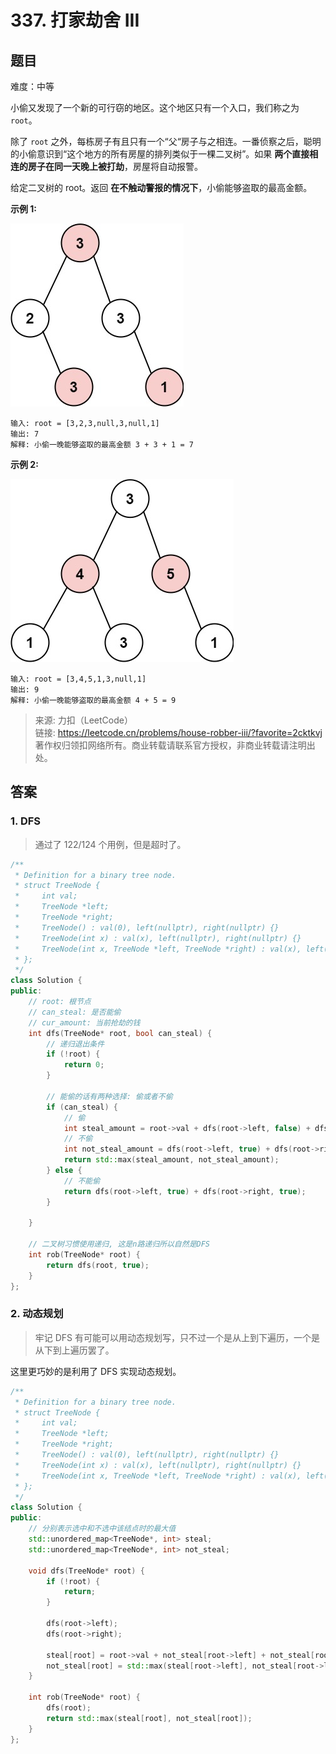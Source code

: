 # 337. 打家劫舍 III

## 题目

难度：中等

小偷又发现了一个新的可行窃的地区。这个地区只有一个入口，我们称之为 `root`。

除了 `root` 之外，每栋房子有且只有一个“父“房子与之相连。一番侦察之后，聪明的小偷意识到“这个地方的所有房屋的排列类似于一棵二叉树”。如果 **两个直接相连的房子在同一天晚上被打劫**，房屋将自动报警。

给定二叉树的 root。返回 **在不触动警报的情况下**，小偷能够盗取的最高金额。

**示例 1:**

![](image/image-20231022184445925.png)

```
输入: root = [3,2,3,null,3,null,1]
输出: 7 
解释: 小偷一晚能够盗取的最高金额 3 + 3 + 1 = 7
```

**示例 2:**

![](image/image-20231022184504831.png)

```
输入: root = [3,4,5,1,3,null,1]
输出: 9
解释: 小偷一晚能够盗取的最高金额 4 + 5 = 9

```

> 来源: 力扣（LeetCode）  
> 链接: <https://leetcode.cn/problems/house-robber-iii/?favorite=2cktkvj>  
> 著作权归领扣网络所有。商业转载请联系官方授权，非商业转载请注明出处。

## 答案

### 1. DFS

> 通过了 122/124 个用例，但是超时了。

```c++
/**
 * Definition for a binary tree node.
 * struct TreeNode {
 *     int val;
 *     TreeNode *left;
 *     TreeNode *right;
 *     TreeNode() : val(0), left(nullptr), right(nullptr) {}
 *     TreeNode(int x) : val(x), left(nullptr), right(nullptr) {}
 *     TreeNode(int x, TreeNode *left, TreeNode *right) : val(x), left(left), right(right) {}
 * };
 */
class Solution {
public:
    // root: 根节点
    // can_steal: 是否能偷
    // cur_amount: 当前抢劫的钱
    int dfs(TreeNode* root, bool can_steal) {
        // 递归退出条件
        if (!root) {
            return 0;
        }

        // 能偷的话有两种选择: 偷或者不偷
        if (can_steal) {
            // 偷
            int steal_amount = root->val + dfs(root->left, false) + dfs(root->right, false);
            // 不偷
            int not_steal_amount = dfs(root->left, true) + dfs(root->right, true);
            return std::max(steal_amount, not_steal_amount);
        } else {
            // 不能偷
            return dfs(root->left, true) + dfs(root->right, true);
        }

    }

    // 二叉树习惯使用递归, 这是n路递归所以自然是DFS
    int rob(TreeNode* root) {
        return dfs(root, true);
    }
};
```

### 2. 动态规划

> 牢记 DFS 有可能可以用动态规划写，只不过一个是从上到下遍历，一个是从下到上遍历罢了。

这里更巧妙的是利用了 DFS 实现动态规划。

```c++
/**
 * Definition for a binary tree node.
 * struct TreeNode {
 *     int val;
 *     TreeNode *left;
 *     TreeNode *right;
 *     TreeNode() : val(0), left(nullptr), right(nullptr) {}
 *     TreeNode(int x) : val(x), left(nullptr), right(nullptr) {}
 *     TreeNode(int x, TreeNode *left, TreeNode *right) : val(x), left(left), right(right) {}
 * };
 */
class Solution {
public:
    // 分别表示选中和不选中该结点时的最大值
    std::unordered_map<TreeNode*, int> steal;
    std::unordered_map<TreeNode*, int> not_steal;

    void dfs(TreeNode* root) {
        if (!root) {
            return;
        }

        dfs(root->left);
        dfs(root->right);

        steal[root] = root->val + not_steal[root->left] + not_steal[root->right];
        not_steal[root] = std::max(steal[root->left], not_steal[root->left]) + std::max(steal[root->right], not_steal[root->right]);
    }

    int rob(TreeNode* root) {
        dfs(root);
        return std::max(steal[root], not_steal[root]);
    }
};
```
